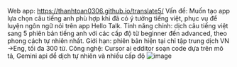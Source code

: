 Web app: https://thanhtoan0306.github.io/translate5/
Vấn đề: Muốn tạo app lựa chọn câu tiếng anh phù hợp khi đã có ý tưởng tiếng việt, phục vụ để luyện ngôn ngữ nói trên app Hello Talk.
Tính năng chính: dịch câu tiếng việt sang 5 phiên bản tiếng anh với các cấp độ từ beginner đến advanced, theo phong cách tự nhiên nhất.
Giới hạn: phiên bản hiện tại chỉ tập trung dịch VN ->Eng, tối đa 300 từ.
Công nghệ: Cursor ai edditor soạn code dựa trên mô tả, Gemini api để dịch tự nhiên và nhiều cấp độ
![image](https://github.com/user-attachments/assets/686b730c-5a1f-4168-9377-64f5e0e94a0b)
